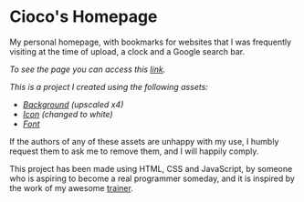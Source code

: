 # Cioco's Homepage
My personal homepage, with bookmarks for websites that I was frequently visiting at the time of upload, a clock and a Google search bar. 

*To see the page you can access this [link](https://ciocolici.github.io/Cioco-s-Homepage/).*

*This is a project I created using the following assets:*
- *[Background](https://wallpaperswide.com/wow_cataclysm_worgen-wallpapers.html) (upscaled x4)*
- *[Icon](https://icon-icons.com/icon/home-circle/137496) (changed to white)*
- *[Font](https://www.dafont.com/shadow-of-the-deads.font)*

If the authors of any of these assets are unhappy with my use, I humbly request them to ask me to remove them, and I will happily comply.

This project has been made using HTML, CSS and JavaScript, by someone who is aspiring to become a real programmer someday, and it is inspired by the work of my awesome [trainer](https://github.com/EvilWeasel/PersonalHomepage).
